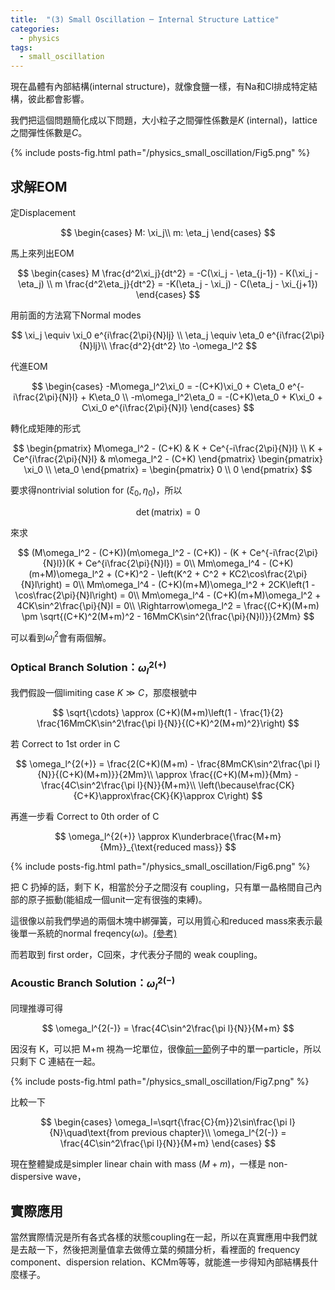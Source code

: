 ```yaml
---
title:  "(3) Small Oscillation ─ Internal Structure Lattice"
categories:
  - physics
tags:
  - small_oscillation
---
```


現在晶體有內部結構(internal structure)，就像食鹽一樣，有Na和Cl排成特定結構，彼此都會影響。


我們把這個問題簡化成以下問題，大小粒子之間彈性係數是$K$ (internal)，lattice之間彈性係數是$C$。

{% include posts-fig.html path="/physics_small_oscillation/Fig5.png" %}

## 求解EOM


定Displacement

$$
\begin{cases}
M: \xi_j\\
m: \eta_j
\end{cases}
$$

馬上來列出EOM

$$
\begin{cases}
M \frac{d^2\xi_j}{dt^2} = -C(\xi_j - \eta_{j-1}) - K(\xi_j - \eta_j) \\
m \frac{d^2\eta_j}{dt^2} = -K(\eta_j - \xi_j) - C(\eta_j - \xi_{j+1})
\end{cases}
$$


用前面的方法寫下Normal modes

$$
\xi_j \equiv \xi_0 e^{i\frac{2\pi}{N}lj} \\
\eta_j \equiv \eta_0 e^{i\frac{2\pi}{N}lj}\\
\frac{d^2}{dt^2} \to -\omega_l^2
$$


代進EOM

$$
\begin{cases}
-M\omega_l^2\xi_0 = -(C+K)\xi_0 + C\eta_0 e^{-i\frac{2\pi}{N}l} + K\eta_0 \\
-m\omega_l^2\eta_0 = -(C+K)\eta_0 + K\xi_0 + C\xi_0 e^{i\frac{2\pi}{N}l}
\end{cases}
$$


轉化成矩陣的形式

$$
\begin{pmatrix}
M\omega_l^2 - (C+K) & K + Ce^{-i\frac{2\pi}{N}l} \\
K + Ce^{i\frac{2\pi}{N}l} & m\omega_l^2 - (C+K)
\end{pmatrix} \begin{pmatrix}
\xi_0 \\ \eta_0
\end{pmatrix} = \begin{pmatrix}
0 \\ 0
\end{pmatrix}
$$


要求得nontrivial solution for $(\xi_0, \eta_0)$，所以

$$
\det(\text{matrix})=0
$$


來求

$$
(M\omega_l^2 - (C+K))(m\omega_l^2 - (C+K)) - (K + Ce^{-i\frac{2\pi}{N}l})(K + Ce^{i\frac{2\pi}{N}l}) = 0\\
Mm\omega_l^4 - (C+K)(m+M)\omega_l^2 + (C+K)^2 - \left(K^2 + C^2 + KC2\cos\frac{2\pi}{N}l\right) = 0\\
Mm\omega_l^4 - (C+K)(m+M)\omega_l^2 + 2CK\left(1 - \cos\frac{2\pi}{N}l\right) = 0\\
Mm\omega_l^4 - (C+K)(m+M)\omega_l^2 + 4CK\sin^2\frac{\pi}{N}l = 0\\
\Rightarrow\omega_l^2 = \frac{(C+K)(M+m) \pm \sqrt{(C+K)^2(M+m)^2 - 16MmCK\sin^2(\frac{\pi}{N}l)}}{2Mm}
$$


可以看到$\omega_l^2$會有兩個解。


### Optical Branch Solution：$\omega_l^{2(+)}$

我們假設一個limiting case $K \gg C$，那麼根號中

$$
\sqrt{\cdots} \approx (C+K)(M+m)\left(1 - \frac{1}{2} \frac{16MmCK\sin^2\frac{\pi l}{N}}{(C+K)^2(M+m)^2}\right)
$$

若 Correct to 1st order in C

$$
\omega_l^{2(+)} = \frac{2(C+K)(M+m) - \frac{8MmCK\sin^2\frac{\pi l}{N}}{(C+K)(M+m)}}{2Mm}\\
\approx \frac{(C+K)(M+m)}{Mm} - \frac{4C\sin^2\frac{\pi l}{N}}{M+m}\\
\left(\because\frac{CK}{C+K}\approx\frac{CK}{K}\approx C\right)
$$

再進一步看 Correct to 0th order of C

$$
\omega_l^{2(+)}  \approx K\underbrace{\frac{M+m}{Mm}}_{\text{reduced mass}}
$$

{% include posts-fig.html path="/physics_small_oscillation/Fig6.png" %}

把 C 扔掉的話，剩下 K，相當於分子之間沒有 coupling，只有單一晶格間自己內部的原子振動(能組成一個unit一定有很強的束縛)。


這很像以前我們學過的兩個木塊中綁彈簧，可以用質心和reduced mass來表示最後單一系統的normal freqency($\omega$)。[(參考)](https://hackmd.io/@yizhewang/SyN30IX1w)


而若取到 first order，C回來，才代表分子間的 weak coupling。



### Acoustic Branch Solution：$\omega_l^{2(-)}$

同理推導可得

$$
\omega_l^{2(-)} = \frac{4C\sin^2\frac{\pi l}{N}}{M+m}
$$

因沒有 K，可以把 M+m 視為一坨單位，很像[前一節](small-oscillation-0-002)例子中的單一particle，所以只剩下 C 連結在一起。

{% include posts-fig.html path="/physics_small_oscillation/Fig7.png" %}

比較一下


$$
\begin{cases}
\omega_l=\sqrt{\frac{C}{m}}2\sin\frac{\pi l}{N}\quad\text{from previous chapter}\\
\omega_l^{2(-)} = \frac{4C\sin^2\frac{\pi l}{N}}{M+m}
\end{cases}
$$

現在整體變成是simpler linear chain with mass $(M+m)$，一樣是 non-dispersive wave，

## 實際應用


當然實際情況是所有各式各樣的狀態coupling在一起，所以在真實應用中我們就是去敲一下，然後把測量值拿去做傅立葉的頻譜分析，看裡面的 frequency component、dispersion relation、KCMm等等，就能進一步得知內部結構長什麼樣子。

